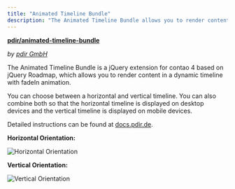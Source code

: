 ```yaml
---
title: "Animated Timeline Bundle"
description: "The Animated Timeline Bundle allows you to render content in a horizontal or vertical timeline."
---
```


**[pdir/animated-timeline-bundle](https://packagist.org/packages/pdir/animated-timeline-bundle)**

_by [pdir GmbH](https://www.pdir.de)_

The Animated Timeline Bundle is a jQuery extension for contao 4 based on jQuery Roadmap, which allows you to render content in a dynamic timeline with fadeIn animation.

You can choose between a horizontal and vertical timeline. You can also combine both so that the horizontal timeline is displayed on desktop devices and the vertical timeline is displayed on mobile devices.

Detailed instructions can be found at [docs.pdir.de](https://docs.pdir.de/#/animated-timeline/index).

**Horizontal Orientation:**

![Horizontal Orientation](/de/extensions/images/en/animated-timeline_horizontal.png)

**Vertical Orientation:**

![Vertical Orientation](/de/extensions/images/en/animated-timeline_vertical.png)
